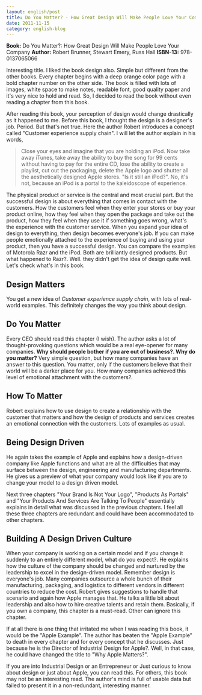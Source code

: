 ```yaml
---
layout: english/post
title: Do You Matter? - How Great Design Will Make People Love Your Company
date: 2011-11-15
category: english-blog
---
```


**Book:** Do You Matter?: How Great Design Will Make People Love Your Company
**Author:** Robert Brunner, Stewart Emery, Russ Hall
**ISBN-13:** 978-0137065066

Interesting title. I liked the book design also. Simple but different from the other books. Every chapter begins with a deep orange color page with a bold chapter number on the other side. The book is filled with lots of images, white space to make notes, readable font, good quality paper and it's very nice to hold and read. So, I decided to read the book without even reading a chapter from this book.

After reading this book, your perception of design would change drastically as it happened to me. Before this book, I thought the design is a designer's job. Period. But that's not true. Here the author Robert introduces a concept called "Customer experience supply chain". I will let the author explain in his words,

> Close your eyes and imagine that you are holding an iPod. Now take away iTunes, take away the ability to buy the song for 99 cents without having to pay for the entire CD, lose the ability to create a playlist, cut out the packaging, delete the Apple logo and shutter all the aesthetically designed Apple stores. "Is it still an iPod?". No, it's not, because an iPod is a portal to the kaleidoscope of experience.

The physical product or service is the central and most crucial part. But the successful design is about everything that comes in contact with the customers. How the customers feel when they enter your stores or buy your product online, how they feel when they open the package and take out the product, how they feel when they use it if something goes wrong, what's the experience with the customer service. When you expand your idea of design to everything, then design becomes everyone's job. If you can make people emotionally attached to the experience of buying and using your product, then you have a successful design. You can compare the examples of Motorola Razr and the iPod. Both are brilliantly designed products. But what happened to Razr?. Well. they didn't get the idea of design quite well.
Let's check what's in this book.

## Design Matters
You get a new idea of *Customer experience supply chain*, with lots of real-world examples. This definitely changes the way you think about design.

## Do You Matter
Every CEO should read this chapter (I wish). The author asks a lot of thought-provoking questions which would be a real eye-opener for many companies. **Why should people bother if you are out of business?. Why do you matter?** Very simple question, but how many companies have an answer to this question. You matter, only if the customers believe that their world will be a darker place for you. How many companies achieved this level of emotional attachment with the customers?.

## How To Matter
Robert explains how to use design to create a relationship with the customer that matters and how the design of products and services creates an emotional connection with the customers. Lots of examples as usual.

## Being Design Driven
He again takes the example of Apple and explains how a design-driven company like Apple functions and what are all the difficulties that may surface between the design, engineering and manufacturing departments. He gives us a preview of what your company would look like if you are to change your model to a design driven model.

Next three chapters "Your Brand Is Not Your Logo", "Products As Portals" and "Your Products And Services Are Talking To People" essentially explains in detail what was discussed in the previous chapters. I feel all these three chapters are redundant and could have been accommodated to other chapters.

## Building A Design Driven Culture
When your company is working on a certain model and if you change it suddenly to an entirely different model, what do you expect?. He explains how the culture of the company should be changed and nurtured by the leadership to excel in the design-driven model. Remember design is everyone's job. Many companies outsource a whole bunch of their manufacturing, packaging, and logistics to different vendors in different countries to reduce the cost. Robert gives suggestions to handle that scenario and again how Apple manages that. He talks a little bit about leadership and also how to hire creative talents and retain them. Basically, if you own a company, this chapter is a must-read. Other can ignore this chapter.

If at all there is one thing that irritated me when I was reading this book, it would be the "Apple Example". The author has beaten the "Apple Example" to death in every chapter and for every concept that he discusses. Just because he is the Director of Industrial Design for Apple?. Well, in that case, he could have changed the title to "Why Apple Matters?".

If you are into Industrial Design or an Entrepreneur or Just curious to know about design or just about Apple, you can read this. For others, this book may not be an interesting read. The author's mind is full of usable data but failed to present it in a non-redundant, interesting manner.
